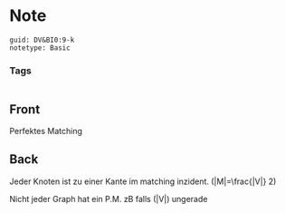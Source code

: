 # Note
```
guid: DV&BI0:9-k
notetype: Basic
```

### Tags
```
```

## Front
Perfektes Matching

## Back
Jeder Knoten ist zu einer Kante im matching inzident.
\(|M|=\frac{|V|} 2\)

Nicht jeder Graph hat ein P.M. zB falls \(|V|\) ungerade
